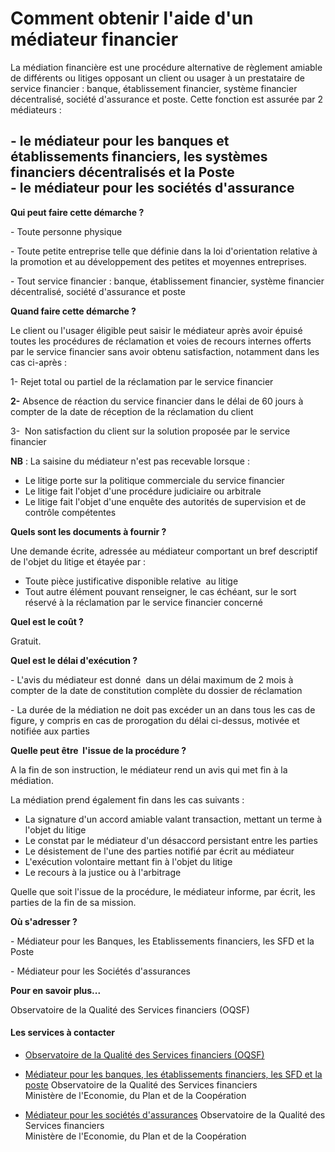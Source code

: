 # Comment obtenir l'aide d'un médiateur financier

La médiation financière est une procédure alternative de règlement amiable de différents ou litiges opposant un client ou usager à un prestataire de service financier : banque, établissement financier, système financier décentralisé, société d'assurance et poste. Cette fonction est assurée par 2 médiateurs :  
  
\- le médiateur pour les banques et établissements financiers, les systèmes financiers décentralisés et la Poste  
\- le médiateur pour les sociétés d'assurance
-------------------------------------------------------------------------------------------------------------------------------------------------------------------------------------------------------------------------------------------------------------------------------------------------------------------------------------------------------------------------------------------------------------------------------------------------------------------------------------------

**Qui peut faire cette démarche ?**

\- Toute personne physique

\- Toute petite entreprise telle que définie dans la loi d'orientation relative à la promotion et au développement des petites et moyennes entreprises.

\- Tout service financier : banque, établissement financier, système financier décentralisé, société d'assurance et poste

**Quand faire cette démarche ?**

Le client ou l'usager éligible peut saisir le médiateur après avoir épuisé toutes les procédures de réclamation et voies de recours internes offerts par le service financier sans avoir obtenu satisfaction, notamment dans les cas ci-après :

1- Rejet total ou partiel de la réclamation par le service financier

**2-** Absence de réaction du service financier dans le délai de 60 jours à compter de la date de réception de la réclamation du client

3-  Non satisfaction du client sur la solution proposée par le service financier

**NB** : La saisine du médiateur n'est pas recevable lorsque : 

*   Le litige porte sur la politique commerciale du service financier
*   Le litige fait l'objet d'une procédure judiciaire ou arbitrale
*   Le litige fait l'objet d'une enquête des autorités de supervision et de contrôle compétentes  
    

**Quels sont les documents à fournir ?**  

Une demande écrite, adressée au médiateur comportant un bref descriptif de l'objet du litige et étayée par :

*   Toute pièce justificative disponible relative  au litige
*   Tout autre élément pouvant renseigner, le cas échéant, sur le sort réservé à la réclamation par le service financier concerné

**Quel est le coût ?**  

Gratuit.

**Quel est le délai d'exécution ?**

\- L'avis du médiateur est donné  dans un délai maximum de 2 mois à compter de la date de constitution complète du dossier de réclamation

\- La durée de la médiation ne doit pas excéder un an dans tous les cas de figure, y compris en cas de prorogation du délai ci-dessus, motivée et notifiée aux parties  
  

**Quelle peut être  l'issue de la procédure ?**

A la fin de son instruction, le médiateur rend un avis qui met fin à la médiation.

La médiation prend également fin dans les cas suivants :

*   La signature d'un accord amiable valant transaction, mettant un terme à l'objet du litige
*   Le constat par le médiateur d'un désaccord persistant entre les parties
*   Le désistement de l'une des parties notifié par écrit au médiateur
*   L'exécution volontaire mettant fin à l'objet du litige
*   Le recours à la justice ou à l'arbitrage

Quelle que soit l'issue de la procédure, le médiateur informe, par écrit, les parties de la fin de sa mission.

**Où s'adresser ?**

\- Médiateur pour les Banques, les Etablissements financiers, les SFD et la Poste 

\- Médiateur pour les Sociétés d'assurances

**Pour en savoir plus...**

Observatoire de la Qualité des Services financiers (OQSF)

#### Les services à contacter

*   [Observatoire de la Qualité des Services financiers (OQSF)](../../../services/observatoire-de-la-qualite-des-services-financiers-oqsf.md)
*   [Médiateur pour les banques, les établissements financiers, les SFD et la poste](../../../services/mediateur-pour-les-banques-les-etablissements-financiers-les-sfd-et-la-poste.md) Observatoire de la Qualité des Services financiers  
    Ministère de l'Economie, du Plan et de la Coopération  
    
*   [Médiateur pour les sociétés d'assurances](../../../services/mediateur-pour-les-societes-dassurances.md) Observatoire de la Qualité des Services financiers  
    Ministère de l'Economie, du Plan et de la Coopération